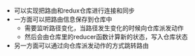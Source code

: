 ##
- 可以实现把路由和redux仓库进行连接和同步
- 一方面可以把路由信息保存到仓库中
  - 需要监听路径变化，当路径发生变化的时候向仓库派发动作
  - 然后会由仓库里的reducer函数计算新的状态，写入仓库状态 
- 另一方面可以通过向仓库派发动作的方式跳转路由
